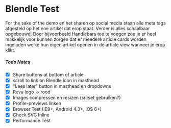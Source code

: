 Blendle Test
============

For the sake of the demo en het sharen op social media staan alle meta tags afgesteld op het ene artikel dat erop staat. Verder is alles schaalbaar opgebouwd. Door bijvoorbeeld Handlebars toe te voegen zou je er heel makkelijk voor kunnen zorgen dat er meedere article cards worden ingeladen welke hun eigen artikel openen in de article view wanneer je erop klikt.

##### Todo Notes
* [x] Share buttons at bottom of article
* [x] scroll to link on Blendle icon in masthead
* [x] "Lees later" button in masthead en dropdowns
* [x] Revu logo -> rood
* [x] Images compressen en resizen (srcset gebruiken?)
* [x] Profile-previews linken
* [x] Browser Test (IE9+, Android 4.3+, iOS 6+)
* [x] Check SVG Inline
* [x] Performance Test